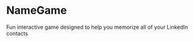 NameGame
========

Fun interactive game designed to help you memorize all of your LinkedIn contacts
